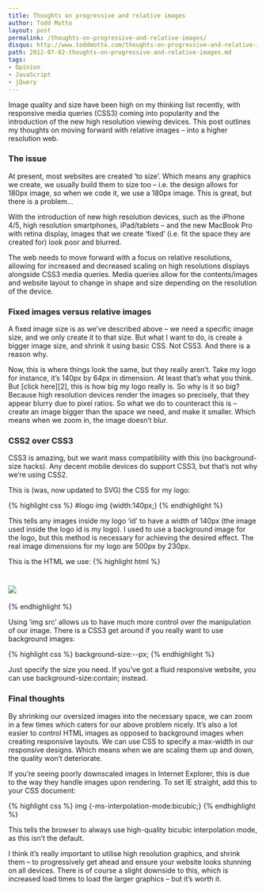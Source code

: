 ```yaml
---
title: Thoughts on progressive and relative images
author: Todd Motto
layout: post
permalink: /thoughts-on-progressive-and-relative-images/
disqus: http://www.toddmotto.com/thoughts-on-progressive-and-relative-images
path: 2012-07-02-thoughts-on-progressive-and-relative-images.md
tags:
- Opinion
- JavaScript
- jQuery
---
```


Image quality and size have been high on my thinking list recently, with responsive media queries (CSS3) coming into popularity and the introduction of the new high resolution viewing devices. This post outlines my thoughts on moving forward with relative images – into a higher resolution web. 

### The issue

At present, most websites are created ‘to size’. Which means any graphics we create, we usually build them to size too – i.e. the design allows for 180px image, so when we code it, we use a 180px image. This is great, but there is a problem…

With the introduction of new high resolution devices, such as the iPhone 4/5, high resolution smartphones, iPad/tablets – and the new MacBook Pro with retina display, images that we create ‘fixed’ (i.e. fit the space they are created for) look poor and blurred.

The web needs to move forward with a focus on relative resolutions, allowing for increased and decreased scaling on high resolutions displays alongside CSS3 media queries. Media queries allow for the contents/images and website layout to change in shape and size depending on the resolution of the device.

### Fixed images versus relative images

A fixed image size is as we’ve described above – we need a specific image size, and we only create it to that size. But what I want to do, is create a bigger image size, and shrink it using basic CSS. Not CSS3. And there is a reason why.

Now, this is where things look the same, but they really aren’t. Take my logo for instance, it’s 140px by 64px in dimension. At least that’s what you think. But [click here][2], this is how big my logo really is. So why is it so big? Because high resolution devices render the images so precisely, that they appear blurry due to pixel ratios. So what we do to counteract this is – create an image bigger than the space we need, and make it smaller. Which means when we zoom in, the image doesn’t blur.

### CSS2 over CSS3

CSS3 is amazing, but we want mass compatibility with this (no background-size hacks). Any decent mobile devices do support CSS3, but that’s not why we’re using CSS2.

This is (was, now updated to SVG) the CSS for my logo:

{% highlight css %}
#logo img {width:140px;}
{% endhighlight %}

This tells any images inside my logo ‘id’ to have a width of 140px (the image used inside the logo id is my logo). I used to use a background image for the logo, but this method is necessary for achieving the desired effect. The real image dimensions for my logo are 500px by 230px.

This is the HTML we use:
{% highlight html %}
<h1 id="logo"><a href="/"><img src="logo.png"></a></h1>
{% endhighlight %}

Using ‘img src’ allows us to have much more control over the manipulation of our image. There is a CSS3 get around if you really want to use background images:

{% highlight css %}
background-size:--px;
{% endhighlight %}  

Just specify the size you need. If you’ve got a fluid responsive website, you can use background-size:contain; instead.

### Final thoughts

By shrinking our oversized images into the necessary space, we can zoom in a few times which caters for our above problem nicely. It’s also a lot easier to control HTML images as opposed to background images when creating responsive layouts. We can use CSS to specify a max-width in our responsive designs. Which means when we are scaling them up and down, the quality won’t deteriorate.

If you’re seeing poorly downscaled images in Internet Explorer, this is due to the way they handle images upon rendering. To set IE straight, add this to your CSS document:

{% highlight css %}
img {-ms-interpolation-mode:bicubic;}
{% endhighlight %}

This tells the browser to always use high-quality bicubic interpolation mode, as this isn’t the default.

I think it’s really important to utilise high resolution graphics, and shrink them – to progressively get ahead and ensure your website looks stunning on all devices. There is of course a slight downside to this, which is increased load times to load the larger graphics – but it’s worth it.
